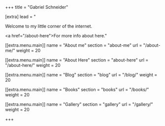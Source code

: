 +++
title = "Gabriel Schneider"



[extra]
lead = "<p>Welcome to my little corner of the internet.</p> <a href=\"/about-here\">For more info about here.</a>"

[[extra.menu.main]]
name = "About me"
section = "about-me"
url = "/about-me/"
weight = 20

[[extra.menu.main]]
name = "About Here"
section = "about-here"
url = "/about-here/"
weight = 20

[[extra.menu.main]]
name = "Blog"
section = "blog"
url = "/blog/"
weight = 20

[[extra.menu.main]]
name = "Books"
section = "books"
url = "/books/"
weight = 20

[[extra.menu.main]]
name = "Gallery"
section = "gallery"
url = "/gallery/"
weight = 20


+++

